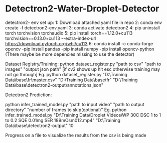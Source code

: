 # Detectron2-Water-Droplet-Detector

detectron2- env set up:
1: Download attached yaml file in repo
2: conda env create -f detectron2-env.yaml
3: conda activate detectron2
4: pip uninstall torch torchvision torchaudio
5: pip install torch==1.12.0+cu113 torchvision==0.13.0+cu113 --extra-index-url https://download.pytorch.org/whl/cu113
6: conda install -c conda-forge opencv
  -pip install pandas
  -pip install numpy 
  -pip install opencv-python
  (There maybe be more depencies missing to use the detector) 



Dataset Registry/Training: 
python dataset_register.py "path to csv" "path to images" "output json path" 
[if cv2 shows up hit esc otherwise training may not go through] 
Eg. python dataset_register.py "D:\Training Data\base\fr\master.csv" "D:\Training Data\base\fr" "D:\Training Data\base\detectron2-output\annotations.json"


Detectron2 Prediction:

python infer_trained_model.py "path to input video" "path to output directory" "number of frames to skip(optional)"
Eg. python infer_trained_model.py "D:\Training Data\Droplet Videos\WP 30C DSC 1 to 1 to 0.2 SQE 0.01mg SER 189mOsm012.mp4" "D:\Training Data\base\detectron2-output" 10

Progress on a file to visualize the results from the csv is being made

